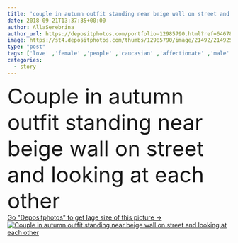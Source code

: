 ```yaml
---
title: 'couple in autumn outfit standing near beige wall on street and looking at each other'
date: 2018-09-21T13:37:35+00:00
author: AllaSerebrina
author_url: https://depositphotos.com/portfolio-12985790.html?ref=64678756
image: https://st4.depositphotos.com/thumbs/12985790/image/21492/214925832/api_thumb_450.jpg?forcejpeg=true
type: "post"
tags: ['love' ,'female' ,'people' ,'caucasian' ,'affectionate' ,'male' ,'man' ,'date' ,'architecture' ,'building' ,'city' ,'urban' ,'wall' ,'beige' ,'couple' ,'stylish' ,'romantic' ,'woman' ,'together' ,'togetherness' ,'street' ,'attractive' ,'Jeans' ,'casual' ,'handsome' ,'standing' ,'closeness' ,'relationship' ,'weekend' ,'boyfriend' ,'girlfriend' ,'jackets' ,'copy space' ,'Young Adults' ,'love story' ,'Looking At Each Other' ,'autumn outfit' ]
categories: 
  - story
---
```

<div aling="center">
            <font size="60"> Couple in autumn outfit standing near beige wall on street and looking at each other</font>   
</div>
<div>
    <a href='https://depositphotos.com/214925832/stock-photo-couple-autumn-outfit-standing-beige.html?ref=64678756' target=_blank > Go "Depositphotos" to get lage size of this picture ->
        <img href='https://depositphotos.com/214925832/stock-photo-couple-autumn-outfit-standing-beige.html?ref=64678756' src='https://st4.depositphotos.com/12985790/21492/i/950/depositphotos_214925832-stock-photo-couple-autumn-outfit-standing-beige.jpg?forcejpeg=true' alt='Couple in autumn outfit standing near beige wall on street and looking at each other' >
    </a>
</div>
